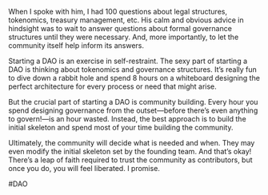 When I spoke with him, I had 100 questions about legal structures, tokenomics, treasury management, etc. His calm and obvious advice in hindsight was to wait to answer questions about formal governance structures until they were necessary. And, more importantly, to let the community itself help inform its answers.

Starting a DAO is an exercise in self-restraint. The sexy part of starting a DAO is thinking about tokenomics and governance structures. It’s really fun to dive down a rabbit hole and spend 8 hours on a whiteboard designing the perfect architecture for every process or need that might arise.

But the crucial part of starting a DAO is community building. Every hour you spend designing governance from the outset—before there’s even anything to govern!—is an hour wasted. Instead, the best approach is to build the initial skeleton and spend most of your time building the community.

Ultimately, the community will decide what is needed and when. They may even modify the initial skeleton set by the founding team. And that’s okay! There’s a leap of faith required to trust the community as contributors, but once you do, you will feel liberated. I promise.

#DAO 